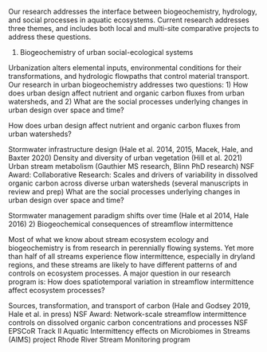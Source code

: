 Our research addresses the interface between biogeochemistry, hydrology, and social processes in aquatic ecosystems. Current research addresses three themes, and includes both local and multi-site comparative projects to address these questions.

1) Biogeochemistry of urban social-ecological systems

Urbanization alters elemental inputs, environmental conditions for their transformations, and hydrologic flowpaths that control material transport. Our research in urban biogeochemistry addresses two questions: 1) How does urban design affect nutrient and organic carbon fluxes from urban watersheds, and 2) What are the social processes underlying changes in urban design over space and time?

How does urban design affect nutrient and organic carbon fluxes from urban watersheds?

Stormwater infrastructure design (Hale et al. 2014, 2015, Macek, Hale, and Baxter 2020)
Density and diversity of urban vegetation (Hill et al. 2021)
Urban stream metabolism (Gauthier MS research, Blinn PhD research)
NSF Award: Collaborative Research: Scales and drivers of variability in dissolved organic carbon across diverse urban watersheds (several manuscripts in review and prep)
What are the social processes underlying changes in urban design over space and time?

Stormwater management paradigm shifts over time (Hale et al 2014, Hale 2016)
2) Biogeochemical consequences of streamflow intermittence

Most of what we know about stream ecosystem ecology and biogeochemistry is from research in perennially flowing systems. Yet more than half of all streams experience flow intermittence, especially in dryland regions, and these streams are likely to have different patterns of and controls on ecosystem processes. A major question in our research program is: How does spatiotemporal variation in streamflow intermittence affect ecosystem processes?

Sources, transformation, and transport of carbon (Hale and Godsey 2019, Hale et al. in press)
NSF Award: Network-scale streamflow intermittence controls on dissolved organic carbon concentrations and processes
NSF EPSCoR Track II Aquatic Intermittency effects on Microbiomes in Streams (AIMS) project
Rhode River Stream Monitoring program
